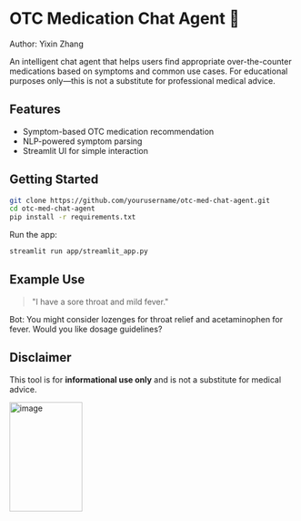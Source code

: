 # OTC Medication Chat Agent 💊

Author: Yixin Zhang

An intelligent chat agent that helps users find appropriate over-the-counter medications based on symptoms and common use cases. For educational purposes only—this is not a substitute for professional medical advice.

## Features
- Symptom-based OTC medication recommendation
- NLP-powered symptom parsing
- Streamlit UI for simple interaction

## Getting Started

```bash
git clone https://github.com/yourusername/otc-med-chat-agent.git
cd otc-med-chat-agent
pip install -r requirements.txt
```

Run the app:

```bash
streamlit run app/streamlit_app.py
```

## Example Use
> "I have a sore throat and mild fever."

Bot: You might consider lozenges for throat relief and acetaminophen for fever. Would you like dosage guidelines?

## Disclaimer
This tool is for **informational use only** and is not a substitute for medical advice.

<img width="128" height="192" alt="image" src="https://github.com/user-attachments/assets/88d4295c-a8a3-45b2-9fb0-f7145516ca98" />
